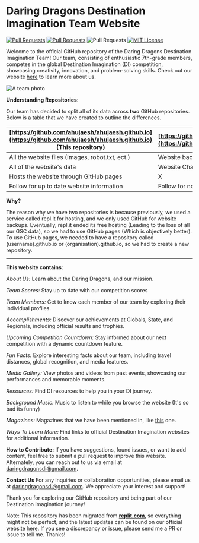 # Daring Dragons Destination Imagination Team Website

  <a href="https://github.com/ahujaesh/ahujaesh.github.io/pulls"><img src="https://img.shields.io/badge/PRs-welcome-brightgreen.svg?longCache=true" alt="Pull Requests"></a>
  <a href="https://github.com/ahujaesh/ahujaesh.github.io/issues"><img src="https://img.shields.io/badge/Issues-welcome-brightgreen.svg?longCache=true" alt="Pull Requests"></a>
  <img src="https://img.shields.io/badge/Maintained-yes-brightgreen.svg?longCache=true" alt="Pull Requests">
  <a href="https://github.com/ahujaesh/ahujaesh.github.io/blob/main/LICENSE"><img src="https://img.shields.io/badge/License-MIT-lightgrey.svg?longCache=true" alt="MIT License"></a>
  
Welcome to the official GitHub repository of the Daring Dragons Destination Imagination Team! Our team, consisting of enthusiastic 7th-grade members, competes in the global Destination Imagination (DI) competition, showcasing creativity, innovation, and problem-solving skills. Check out our website [here](https://ahujaesh.github.io) to learn more about us.

![A team photo](https://ahujaesh.github.io/photos/di7.jpeg)

**Understanding Repositories**:


Our team has decided to split all of its data across **two** GitHub repositories. Below is a table that we have created to outline the differences.

| [https://github.com/ahujaesh/ahujaesh.github.io](https://github.com/ahujaesh/ahujaesh.github.io) (This repository) | [https://github.com/ahujaesh/daringdragonswebpage](https://github.com/ahujaesh/daringdragonswebpage) |
|--------------------------------------------------------------------------------------------------------------------|------------------------------------------------------------------------------------------------------|
| All the website files (Images, robot.txt, ect.)                                                                    | Website backups (v12 - v1)                                                                           |
| All of the website's data                                                                                          | Website Changelog (What we changed in each version)                                                  |
| Hosts the website through GitHub pages                                                                             | X                                                                                                    |
| Follow for up to date website information                                                                          | Follow for notifications on website releases                                                         |

**Why?**

The reason why we have two repositories is because previously, we used a service called repl.it for hosting, and we only used GitHub for website backups. Eventually, repl.it ended its free hosting (Leading to the loss of all our GSC data), so we had to use GitHub pages (Which is objectively better). To use GitHub pages, we needed to have a repository called (username).github.io or (organisation).github.io, so we had to create a new repository.

---


**This website contains**:


_About Us:_ Learn about the Daring Dragons, and our mission.


_Team Scores:_ Stay up to date with our competition scores


_Team Members:_ Get to know each member of our team by exploring their individual profiles.


_Accomplishments:_ Discover our achievements at Globals, State, and Regionals, including official results and trophies.


_Upcoming Competition Countdown:_ Stay informed about our next competition with a dynamic countdown feature.


_Fun Facts:_ Explore interesting facts about our team, including travel distances, global recognition, and media features.


_Media Gallery:_ View photos and videos from past events, showcasing our performances and memorable moments.


_Resources:_ Find DI resources to help you in your DI journey.


_Background Music:_ Music to listen to while you browse the website (It's so bad its funny)


_Magazines:_ Magazines that we have been mentioned in, like [this](https://thekatynews.com/2023/05/27/destination-imagination-global-finals-results/?Daring%20Dragons,%20Conroe%20ISD,%20THE%20WOODLANDS-Coulson%20Tough,%20Texas#:~:text=Daring%20Dragons%2C%20Conroe%20ISD%2C%20THE%20WOODLANDS%2DCoulson%20Tough%2C%20Texas) one.

_Ways To Learn More:_ Find links to official Destination Imagination websites for additional information.


**How to Contribute:**
If you have suggestions, found issues, or want to add content, feel free to submit a pull request to improve this website. Alternately, you can reach out to us via email at [daringdragonsdi@gmail.com](mailto:daringdragonsdi@gmail.com).

**Contact Us**
For any inquiries or collaboration opportunities, please email us at daringdragonsdi@gmail.com. We appreciate your interest and support!

Thank you for exploring our GitHub repository and being part of our Destination Imagination journey!


Note: This repository has been migrated from [**replit.com**](https://replit.com), so everything might not be perfect, and the latest updates can be found on our official website [here](https://ahujaesh.github.io). If you see a discrepancy or issue, please send me a PR or issue to tell me. Thanks! 

